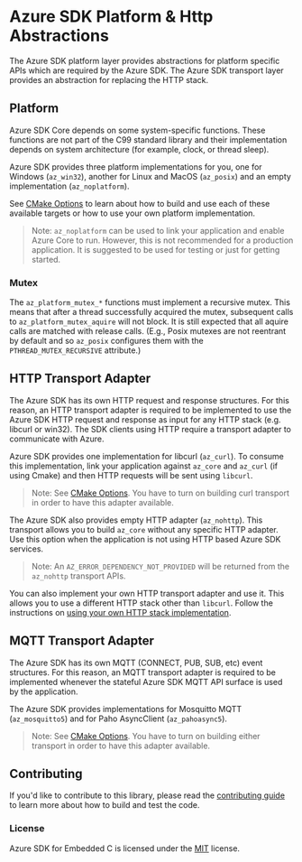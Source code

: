 # Azure SDK Platform & Http Abstractions

The Azure SDK platform layer provides abstractions for platform specific APIs which are required by the Azure SDK.  The Azure SDK transport layer provides an abstraction for replacing the HTTP stack.

## Platform

Azure SDK Core depends on some system-specific functions. These functions are not part of the C99 standard library and their implementation depends on system architecture (for example, clock, or thread sleep).

Azure SDK provides three platform implementations for you, one for Windows (`az_win32`), another for Linux and MacOS (`az_posix`) and an empty implementation (`az_noplatform`).

See [CMake Options][azure_sdk_cmake_options] to learn about how to build and use each of these available targets or how to use your own platform implementation.

>Note: `az_noplatform` can be used to link your application and enable Azure Core to run. However, this is not recommended for a production application. It is suggested to be used for testing or just for getting started.

### Mutex

The `az_platform_mutex_*` functions must implement a recursive mutex. This means that after a thread successfully acquired the mutex, subsequent calls to `az_platform_mutex_aquire` will not block. It is still expected that all aquire calls are matched with release calls. (E.g., Posix mutexes are not reentrant by default and so `az_posix` configures them with the `PTHREAD_MUTEX_RECURSIVE` attribute.)

## HTTP Transport Adapter

The Azure SDK has its own HTTP request and response structures. For this reason, an HTTP transport adapter is required to be implemented to use the Azure SDK HTTP request and response as input for any HTTP stack (e.g. libcurl or win32).  The SDK clients using HTTP require a transport adapter to communicate with Azure.

Azure SDK provides one implementation for libcurl (`az_curl`). To consume this implementation, link your application against `az_core` and `az_curl` (if using Cmake) and then HTTP requests will be sent using `libcurl`.

>Note: See [CMake Options][azure_sdk_cmake_options]. You have to turn on building curl transport in order to have this adapter available.

The Azure SDK also provides empty HTTP adapter (`az_nohttp`). This transport allows you to build `az_core` without any specific HTTP adapter. Use this option when the application is not using HTTP based Azure SDK services.

>Note: An `AZ_ERROR_DEPENDENCY_NOT_PROVIDED` will be returned from the `az_nohttp` transport APIs.

You can also implement your own HTTP transport adapter and use it. This allows you to use a different HTTP stack other than `libcurl`. Follow the instructions on [using your own HTTP stack implementation](https://github.com/Azure/azure-sdk-for-c/blob/main/README.md#using-your-own-http-stack-implementation).

## MQTT Transport Adapter

The Azure SDK has its own MQTT (CONNECT, PUB, SUB, etc) event structures. For this reason, an MQTT transport adapter is required to be implemented whenever the stateful Azure SDK MQTT API surface is used by the application.

The Azure SDK provides implementations for Mosquitto MQTT (`az_mosquitto5`) and for Paho AsyncClient (`az_pahoasync5`). 

>Note: See [CMake Options][azure_sdk_cmake_options]. You have to turn on building either  transport in order to have this adapter available.

## Contributing

If you'd like to contribute to this library, please read the [contributing guide][azure_sdk_for_c_contributing] to learn more about how to build and test the code.

### License

Azure SDK for Embedded C is licensed under the [MIT][azure_sdk_for_c_license] license.

<!-- LINKS -->
[azure_sdk_for_c_contributing]: https://github.com/Azure/azure-sdk-for-c/blob/main/CONTRIBUTING.md
[azure_sdk_for_c_license]: https://github.com/Azure/azure-sdk-for-c/blob/main/LICENSE
[azure_sdk_cmake_options]: https://github.com/Azure/azure-sdk-for-c/blob/main/README.md#cmake-options
